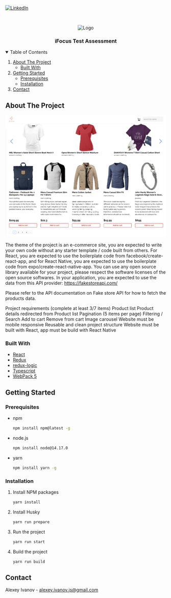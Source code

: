 [![LinkedIn][linkedin-shield]][linkedin-url]

<!-- PROJECT LOGO -->
<br />
<p align="center">
<img src="src/assets/favicon.png" alt="Logo" width="80" height="80">

  <h3 align="center">iFocus Test Assessment</h3>
</p>



<!-- TABLE OF CONTENTS -->
<details open="open">
  <summary>Table of Contents</summary>
  <ol>
    <li>
      <a href="#about-the-project">About The Project</a>
      <ul>
        <li><a href="#built-with">Built With</a></li>
      </ul>
    </li>
    <li>
      <a href="#getting-started">Getting Started</a>
      <ul>
        <li><a href="#prerequisites">Prerequisites</a></li>
        <li><a href="#installation">Installation</a></li>
      </ul>
    </li>
    <li><a href="#contact">Contact</a></li>
  </ol>
</details>



<!-- ABOUT THE PROJECT -->
## About The Project

<img src="public/cover.png" alt="Logo" width="550" height="380">

The theme of the project is an e-commerce site, you are expected to write your own code without any starter template / code built from others.
For React, you are expected to use the boilerplate code from facebook/create-react-app, and for React Native, you are expected to use the boilerplate code from expo/create-react-native-app.
You can use any open source library available for your project, please respect the software licenses of the open source softwares.
In your application, you are expected to use the data from this API provider:
https://fakestoreapi.com/

Please refer to the API documentation on Fake store API for how to fetch the products data.

Project requirements (complete at least 3/7 items) 
Product list
Product details redirected from Product list
Pagination (5 items per page)
Filtering / Search
Add to cart
Remove from cart
Image carousel
Website must be mobile responsive
Reusable and clean project structure
Website must be built with React, app must be build with React Native



### Built With

* [React](https://reactjs.org/)
* [Redux](https://redux.js.org/)
* [redux-logic](https://github.com/jeffbski/redux-logic)
* [Typescript](https://www.typescriptlang.org/)
* [WebPack 5](https://webpack.js.org/)



<!-- GETTING STARTED -->
## Getting Started

### Prerequisites

* npm
  ```sh
  npm install npm@latest -g
  ```

* node.js
  ```sh
  npm install node@14.17.0
  ```
* yarn
  ```sh
  npm install yarn -g
  ```

### Installation

1. Install NPM packages
   ```sh
   yarn install
   ```
2. Install Husky
   ```sh
   yarn run prepare
   ```
3. Run the project
   ```sh
   yarn run start
   ```
4. Build the project
   ```sh
   yarn run build
   ```
<!-- CONTACT -->
## Contact

Alexey Ivanov - alexey.ivanov.js@gmail.com


<!-- MARKDOWN LINKS & IMAGES -->
[linkedin-shield]: https://img.shields.io/badge/-LinkedIn-black.svg?style=for-the-badge&logo=linkedin&colorB=555
[linkedin-url]: https://www.linkedin.com/in/alexey-ivanov-fcsmjs
